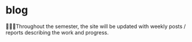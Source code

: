 # blog
 👨🏽‍💻Throughout the semester, the site will be updated with weekly posts / reports describing the work and progress. 
